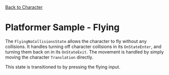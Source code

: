 

[Back to Character](../character)

# Platformer Sample - Flying

The `FlyingNoCollisionsState` allows the character to fly without any collisions. It handles turning off character collisions in its `OnStateEnter`, and turning them back on in its `OnStateExit`. The movement is handled by simply moving the character `Translation` directly.

This state is transitioned to by pressing the flying input.